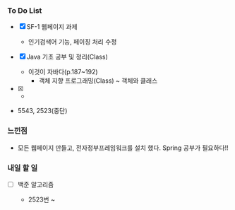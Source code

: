 ### To Do List

- [x] SF-1 웹페이지 과제
    
    - 인기검색어 기능, 페이징 처리 수정
    
- [x] Java 기초 공부 및 정리(Class)

    - 이것이 자바다(p.187~192)
      - 객체 지향 프로그래밍(Class) ~ 객체와 클래스
    
- [x] - 
- 5543, 2523(중단)
    
    




### 느낀점

- 모든 웹페이지 만들고, 전자정부프레임워크를 설치 했다. Spring 공부가 필요하다!!

  


### 내일 할 일

- [ ] 백준 알고리즘

  - 2523번 ~